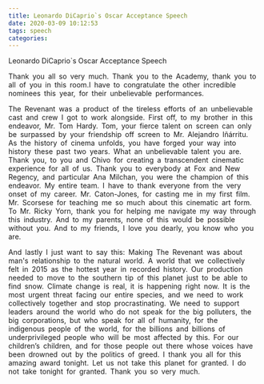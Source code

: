 ```yaml
---
title: Leonardo DiCaprio`s Oscar Acceptance Speech
date: 2020-03-09 10:12:53
tags: speech
categories:
---
```


Leonardo DiCaprio`s Oscar Acceptance Speech

<!--more-->

Thank you all so very much. Thank you to the Academy, thank you to all of you in this room.I have to congratulate the other incredible nominees this year, for their unbelievable performances.

The Revenant was a product of the tireless efforts of an unbelievable cast and crew I got to work alongside. First off, to my brother in this endeavor, Mr. Tom Hardy. Tom, your fierce talent on screen can only be surpassed by your friendship off screen to Mr. Alejandro Iñárritu. As the history of cinema unfolds, you have forged your way into history these past two years. What an unbelievable talent you are. Thank you, to you and Chivo for creating a transcendent cinematic experience for all of us. Thank you to everybody at Fox and New Regency, and particular Ana Milchan, you were the champion of this endeavor. My entire team. I have to thank everyone from the very onset of my career. Mr. Caton-Jones, for casting me in my first film. Mr. Scorsese for teaching me so much about this cinematic art form. To Mr. Ricky Yorn, thank you for helping me navigate my way through this industry. And to my parents, none of this would be possible without you. And to my friends, I love you dearly, you know who you are.  

And lastly I just want to say this: Making The Revenant was about man's relationship to the natural world. A world that we collectively felt in 2015 as the hottest year in recorded history. Our production needed to move to the southern tip of this planet just to be able to find snow. Climate change is real, it is happening right now. It is the most urgent threat facing our entire species, and we need to work collectively together and stop procrastinating. We need to support leaders around the world who do not speak for the big polluters, the big corporations, but who speak for all of humanity, for the indigenous people of the world, for the billions and billions of underprivileged people who will be most affected by this. For our children’s children, and for those people out there whose voices have been drowned out by the politics of greed. I thank you all for this amazing award tonight. Let us not take this planet for granted. I do not take tonight for granted. Thank you so very much. 

